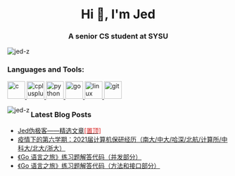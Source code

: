 <h1 align="center">Hi 👋, I'm Jed</h1>
<h3 align="center">A senior CS student at SYSU</h3>

<p align="left"> <img src="https://komarev.com/ghpvc/?username=jed-z&label=Profile%20views&color=1b98f8&style=flat" alt="jed-z" /> </p>

<h3 align="left">Languages and Tools:</h3>
<p align="left">
  <a href="https://www.cprogramming.com/" target="_blank"> <img src="https://devicons.github.io/devicon/devicon.git/icons/c/c-original.svg" alt="c" width="40" height="40"/> </a>
  <a href="https://www.w3schools.com/cpp/" target="_blank"> <img src="https://devicons.github.io/devicon/devicon.git/icons/cplusplus/cplusplus-original.svg" alt="cplusplus" width="40" height="40"/> </a>
  <a href="https://www.python.org" target="_blank"> <img src="https://devicons.github.io/devicon/devicon.git/icons/python/python-original.svg" alt="python" width="40" height="40"/> </a>
  <a href="https://golang.org" target="_blank"> <img src="https://devicons.github.io/devicon/devicon.git/icons/go/go-original.svg" alt="go" width="40" height="40"/> </a>
  <a href="https://www.linux.org/" target="_blank"> <img src="https://devicons.github.io/devicon/devicon.git/icons/linux/linux-original.svg" alt="linux" width="40" height="40"/> </a>
  <a href="https://git-scm.com/" target="_blank"> <img src="https://www.vectorlogo.zone/logos/git-scm/git-scm-icon.svg" alt="git" width="40" height="40"/> </a>
</p>

<p><img align="left" src="https://github-readme-stats.vercel.app/api/top-langs?username=jed-z&show_icons=true&locale=en&layout=compact" alt="jed-z" /></p>

### Latest Blog Posts
<!-- BLOG-POST-LIST:START -->
- [Jed伪极客——精选文章<span style='color:#d82020'>[置顶]</span>](https://www.jeddd.com/article/featured-articles.html)
- [疫情下的第六学期：2021届计算机保研经历（南大/中大/哈深/北航/计算所/中科大/北大/浙大）](https://www.jeddd.com/article/cs-baoyan.html)
- [《Go 语言之旅》练习题解答代码（并发部分）](https://www.jeddd.com/article/a-tour-of-go-exercises-concurrency.html)
- [《Go 语言之旅》练习题解答代码（方法和接口部分）](https://www.jeddd.com/article/a-tour-of-go-exercises-methods.html)
<!-- BLOG-POST-LIST:END -->
